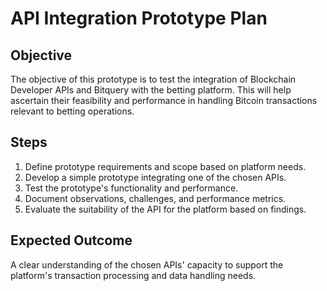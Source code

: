 # API Integration Prototype Plan

## Objective
The objective of this prototype is to test the integration of Blockchain Developer APIs and Bitquery with the betting platform. This will help ascertain their feasibility and performance in handling Bitcoin transactions relevant to betting operations.

## Steps
1. Define prototype requirements and scope based on platform needs.
2. Develop a simple prototype integrating one of the chosen APIs.
3. Test the prototype's functionality and performance.
4. Document observations, challenges, and performance metrics.
5. Evaluate the suitability of the API for the platform based on findings.

## Expected Outcome
A clear understanding of the chosen APIs' capacity to support the platform's transaction processing and data handling needs.